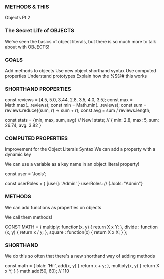 ### METHODS & THIS

Objects Pt 2

### The Secret Life of OBJECTS

We've seen the basics of object literals, but there
is so much more to talk about with OBJECTS!

### GOALS

Add methods to objects
Use new object shorthand syntax
Use computed properties
Understand prototypes
Explain how the %$@# this works

### SHORTHAND PROPERTIES

const reviews = [4.5, 5.0, 3.44, 2.8, 3.5, 4.0, 3.5];
const max = Math.max(...reviews);
const min = Math.min(...reviews);
const sum = reviews.reduce((sum, r) => sum + r);
const avg = sum / reviews.length;

const stats = {min, max, sum, avg} // New!
stats; // { min: 2.8, max: 5, sum: 26.74, avg: 3.82 }

### COMPUTED PROPERTIES

Improvement for the Object Literals Syntax
We can add a property with a dynamic key

We can use a variable as a key name in an
object literal property!

const user = 'Jools';

const userRoles = {
[user]: 'Admin'
}
userRoles: // {Jools: "Admin"}

### METHODS

We can add functions as properties on objects

We call them methods!

CONST MATH = {
multiply: function(x, y) {
return X x Y;
},
divide : function (x, y) {
return x / y;
},
square : function(x) {
return X x X;
}
};

### SHORTHAND

We do this so often that there's a new
shorthand way of adding methods

const math = {
blah: 'Hi!',
add(x, y) {
return x + y;
},
multiply(x, y) {
return X x Y;
}
}
math.add(50, 60); // 110
